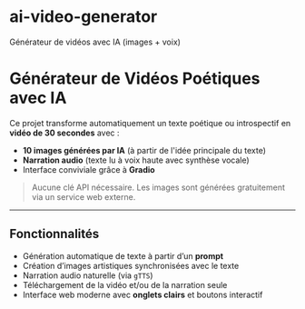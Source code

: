 # ai-video-generator
Générateur de vidéos avec IA (images + voix)


# Générateur de Vidéos Poétiques avec IA

Ce projet transforme automatiquement un texte poétique ou introspectif en **vidéo de 30 secondes** avec :
- **10 images générées par IA** (à partir de l'idée principale du texte)
- **Narration audio** (texte lu à voix haute avec synthèse vocale)
- Interface conviviale grâce à **Gradio**

> Aucune clé API nécessaire. Les images sont générées gratuitement via un service web externe.

---

## Fonctionnalités

- Génération automatique de texte à partir d’un **prompt**
- Création d’images artistiques synchronisées avec le texte
- Narration audio naturelle (via `gTTS`)
- Téléchargement de la vidéo et/ou de la narration seule
- Interface web moderne avec **onglets clairs** et boutons interactif

